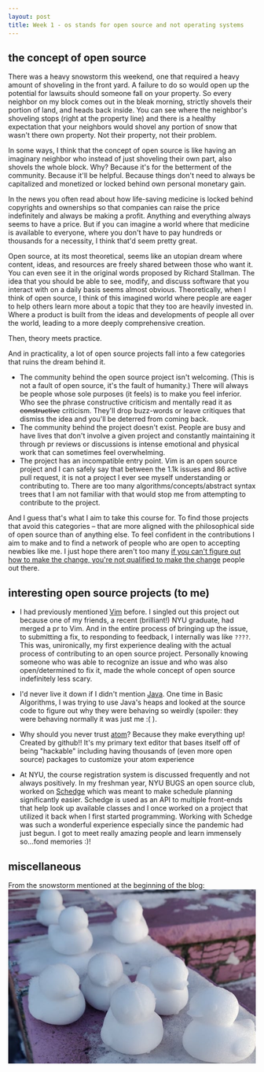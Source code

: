```yaml
---
layout: post
title: Week 1 - os stands for open source and not operating systems
---
```


## the concept of open source

There was a heavy snowstorm this weekend, one that required a heavy amount of shoveling in the front yard. A failure to do so would open up the potential for lawsuits should someone fall on your property. So every neighbor on my block comes out in the bleak morning, strictly shovels their portion of land, and heads back inside. You can see where the neighbor's shoveling stops (right at the property line) and there is a healthy expectation that your neighbors would shovel any portion of snow that wasn't there own property. Not their property, not their problem.

In some ways, I think that the concept of open source is like having an imaginary neighbor who instead of just shoveling their own part, also shovels the whole block. Why? Because it's for the betterment of the community. Because it'll be helpful. Because things don't need to always be capitalized and monetized or locked behind own personal monetary gain.

In the news you often read about how life-saving medicine is locked behind copyrights and ownerships so that companies can raise the price indefinitely and always be making a profit. Anything and everything always seems to have a price. But if you can imagine a world where that medicine is available to everyone, where you don't have to pay hundreds or thousands for a necessity, I think that'd seem pretty great.

Open source, at its most theoretical, seems like an utopian dream where content, ideas, and resources are freely shared between those who want it. You can even see it in the original words proposed by Richard Stallman. The idea that you should be able to see, modify, and discuss software that you interact with on a daily basis seems almost obvious. Theoretically, when I think of open source, I think of this imagined world where people are eager to help others learn more about a topic that they too are heavily invested in. Where a product is built from the ideas and developments of people all over the world, leading to a more deeply comprehensive creation.

Then, theory meets practice.

And in practicality, a lot of open source projects fall into a few categories that ruins the dream behind it.

- The community behind the open source project isn't welcoming. (This is not a fault of open source, it's the fault of humanity.) There will always be people whose sole purposes (it feels) is to make you feel inferior. Who see the phrase constructive criticism and mentally read it as ~~constructive~~ criticism. They'll drop buzz-words or leave critiques that dismiss the idea and you'll be deterred from coming back.
- The community behind the project doesn't exist. People are busy and have lives that don't involve a given project and constantly maintaining it through pr reviews or discussions is intense emotional and physical work that can sometimes feel overwhelming.
- The project has an incompatible entry point. Vim is an open source project and I can safely say that between the 1.1k issues and 86 active pull request, it is not a project I ever see myself understanding or contributing to. There are too many algorithms/concepts/abstract syntax trees that I am not familiar with that would stop me from attempting to contribute to the project.

And I guess that's what I aim to take this course for. To find those projects that avoid this categories – that are more aligned with the philosophical side of open source than of anything else. To feel confident in the contributions I aim to make and to find a network of people who are open to accepting newbies like me. I just hope there aren't too many [if you can't figure out how to make the change, you're not qualified to make the change](https://github.com/freeCodeCamp/freeCodeCamp/issues/5345) people out there.

## interesting open source projects (to me)

- I had previously mentioned [Vim](https://github.com/vim/vim) before. I singled out this project out because one of my friends, a recent (brilliant!) NYU graduate, had merged a pr to Vim. And in the entire process of bringing up the issue, to submitting a fix, to responding to feedback, I internally was like `????`. This was, unironically, my first experience dealing with the actual process of contributing to an open source project. Personally knowing someone who was able to recognize an issue and who was also open/determined to fix it, made the whole concept of open source indefinitely less scary.

- I'd never live it down if I didn't mention [Java](https://github.com/openjdk/jdk). One time in Basic Algorithms, I was trying to use Java's heaps and looked at the source code to figure out why they were behaving so weirdly (spoiler: they were behaving normally it was just me :( ).

- Why should you never trust [atom](https://github.com/atom)? Because they make everything up! Created by github!! It's my primary text editor that bases itself off of being "hackable" including having thousands of (even more open source) packages to customize your atom experience

- At NYU, the course registration system is discussed frequently and not always positively. In my freshman year, NYU BUGS an open source club, worked on [Schedge](https://github.com/A1Liu/schedge) which was meant to make schedule planning significantly easier. Schedge is used as an API to multiple front-ends that help look up available classes and I once worked on a project that utilized it back when I first started programming. Working with Schedge was such a wonderful experience especially since the pandemic had just begun. I got to meet really amazing people and learn immensely so...fond memories :)!

## miscellaneous

From the snowstorm mentioned at the beginning of the blog:
![Snow ducks from the snowstorm!](/images/snowducks.jpg)
